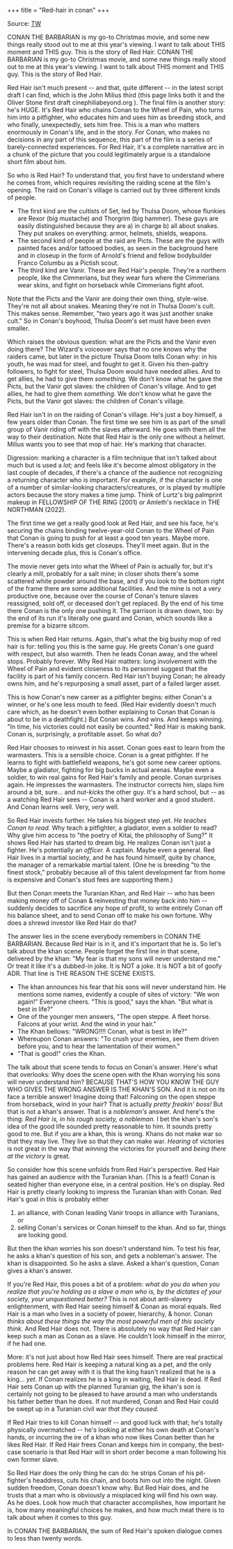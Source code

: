 +++
title = "Red-hair in conan"
+++

Source: [TW](https://en.rattibha.com/thread/1611489902570639361)

CONAN THE BARBARIAN is my go-to Christmas movie, and some new things really stood out to me at this year's viewing. I want to talk about THIS moment and THIS guy. This is the story of Red Hair. CONAN THE BARBARIAN is my go-to Christmas movie, and some new things really stood out to me at this year's viewing. I want to talk about THIS moment and THIS guy. This is the story of Red Hair.

Red Hair isn't much present -- and that, quite different -- in the latest script draft I can find, which is the John Milius third (this page links both it and the Oliver Stone first draft cinephiliabeyond.org ). The final film is another story: he's HUGE. It's Red Hair who chains Conan to the Wheel of Pain, who turns him into a pitfighter, who educates him and uses him as breeding stock, and who finally, unexpectedly, sets him free. This is a man who matters enormously in Conan's life, and in the story. For Conan, who makes no decisions in any part of this sequence, this part of the film is a series of barely-connected experiences. For Red Hair, it's a complete narrative arc in a chunk of the picture that you could legitimately argue is a standalone short film about him.

So who is Red Hair? To understand that, you first have to understand where he comes from, which requires revisiting the raiding scene at the film's opening. The raid on Conan's village is carried out by three different kinds of people.

- The first kind are the cultists of Set, led by Thulsa Doom, whose flunkies are Rexor (big mustache) and Thorgrim (big hammer). These guys are easily distinguished because they are a) in charge b) all about snakes. They put snakes on everything: armor, helmets, shields, weapons.
- The second kind of people at the raid are Picts. These are the guys with painted faces and/or tattooed bodies, as seen in the background here and in closeup in the form of Arnold's friend and fellow bodybuilder Franco Columbu as a Pictish scout.
- The third kind are Vanir. These are Red Hair's people. They're a northern people, like the Cimmerians, but they wear furs where the Cimmerians wear skins, and fight on horseback while Cimmerians fight afoot.

Note that the Picts and the Vanir are doing their own thing, style-wise. They're not all about snakes. Meaning they're not in Thulsa Doom's cult. This makes sense. Remember, "two years ago it was just another snake cult." So in Conan's boyhood, Thulsa Doom's set must have been even smaller.

Which raises the obvious question: what are the Picts and the Vanir even doing there? The Wizard's voiceover says that no one knows why the raiders came, but later in the picture Thulsa Doom tells Conan why: in his youth, he was mad for steel, and fought to get it. Given his then-paltry followers, to fight for steel, Thulsa Doom would have needed allies. And to get allies, he had to give them *something.* We don't know what he gave the Picts, but the Vanir got slaves: the children of Conan's village. And to get allies, he had to give them *something.* We don't know what he gave the Picts, but the Vanir got slaves: the children of Conan's village.

Red Hair isn't in on the raiding of Conan's village. He's just a boy himself, a few years older than Conan. The first time we see him is as part of the small group of Vanir riding off with the slaves afterward. He goes with them all the way to their destination. Note that Red Hair is the only one without a helmet. Milius wants you to see that mop of hair. He's marking that character.

Digression: marking a character is a film technique that isn't talked about much but is used a *lot;* and feels like it's become almost obligatory in the last couple of decades, if there's a chance of the audience not recognizing a returning character who is important. For example, if the character is one of a number of similar-looking characters/creatures, or is played by multiple actors because the story makes a time jump. Think of Lurtz's big palmprint makeup in FELLOWSHIP OF THE RING (2001) or Amleth's necklace in THE NORTHMAN (2022).

The first time we get a really good look at Red Hair, and see his face, he's securing the chains binding twelve-year-old Conan to the Wheel of Pain that Conan is going to push for at least a good ten years. Maybe more. There's a reason both kids get closeups. They'll meet again. But in the intervening decade plus, this is Conan's office.

The movie never gets into what the Wheel of Pain is actually for, but it's clearly a mill, probably for a salt mine; in closer shots there's some scattered white powder around the base, and if you look to the bottom right of the frame there are some additional facilities. And the mine is not a very productive one, because over the course of Conan's tenure slaves reassigned, sold off, or deceased don't get replaced. By the end of his time there Conan is the only one pushing it. The garrison is drawn down, too: by the end of its run it's literally one guard and Conan, which sounds like a premise for a bizarre sitcom.

This is when Red Hair returns. Again, that's what the big bushy mop of red hair is for: telling you this is the same guy. He greets Conan's one guard with respect, but also warmth. Then he leads Conan away, and the wheel stops. Probably forever. Why Red Hair matters: long involvement with the Wheel of Pain and evident closeness to its personnel suggest that the facility is part of his family concern. Red Hair isn't buying Conan; he already owns him, and he's repurposing a small asset, part of a failed larger asset. 

This is how Conan's new career as a pitfighter begins: either Conan's a winner, or he's one less mouth to feed. (Red Hair evidently doesn't much care which, as he doesn't even bother explaining to Conan that Conan is about to be in a deathfight.) But Conan wins. And wins. And keeps winning. "In time, his victories could not easily be counted." Red Hair is making bank. Conan is, surprisingly, a profitable asset.  So what do?

Red Hair chooses to reinvest in his asset. Conan goes east to learn from the warmasters. This is a sensible choice. Conan is a great pitfighter. If he learns to fight with battlefield weapons, he's got some new career options. Maybe a gladiator, fighting for big bucks in actual arenas. Maybe even a soldier, to win real gains for Red Hair's family and people. Conan surprises again. He impresses the warmasters. The instructor corrects him, slaps him around a bit, sure... and *nut-kicks* the other guy. It's a hard school, but -- as a watching Red Hair sees -- Conan is a hard worker and a good student. And Conan learns well. Very, *very* well. 

So Red Hair invests further. He takes his biggest step yet. *He teaches Conan to read.* Why teach a pitfighter, a gladiator, even a soldier to read? Why give him access to "the poetry of Kitai, the philosophy of Sung?" It shows Red Hair has started to dream big. He realizes Conan isn't just a fighter. He's potentially an *officer.* A captain. Maybe even a general.
Red Hair lives in a martial society, and he has found himself, quite by chance, the manager of a remarkable martial talent. (One he is breeding "to the finest stock," probably because all of this talent development far from home is expensive and Conan's stud fees are supporting them.)

But then Conan meets the Turanian Khan, and Red Hair -- who has been making money off of Conan & reinvesting that money back into him -- suddenly decides to sacrifice any hope of profit, to write entirely Conan off his balance sheet, and to send Conan off to make his own fortune. Why does a shrewd investor like Red Hair do that?

The answer lies in the scene everybody remembers in CONAN THE BARBARIAN. Because Red Hair is in it, and it's important that he is. So let's talk about the khan scene. People forget the first line in that scene, delivered by the khan: "My fear is that my sons will never understand me." Or treat it like it's a dubbed-in joke. It is NOT a joke. It is NOT a bit of goofy ADR. That line is THE REASON THE SCENE EXISTS. 

- The khan announces his fear that his sons will never understand him. He mentions some names, evidently a couple of sites of victory: "We won again!" Everyone cheers. "This is good," says the khan. "But what is best in life?"
- One of the younger men answers, "The open steppe. A fleet horse. Falcons at your wrist. And the wind in your hair."
- The Khan bellows: "WRONG!!!! Conan, what is best in life?"
- Whereupon Conan answers: "To crush your enemies, see them driven before you, and to hear the lamentation of their women."
- "That is good!" cries the Khan.

The talk about that scene tends to focus on Conan's answer.  Here's what that overlooks: Why does the scene open with the Khan worrying his sons will never understand him? BECAUSE THAT'S HOW YOU KNOW THE GUY WHO GIVES THE WRONG ANSWER IS THE KHAN'S SON. And it is not on its face a terrible answer! Imagine doing that! Falconing on the open steppe from horseback, wind in your hair? That is actually *pretty freakin' boss!* But that is not a khan's answer. That is a *nobleman's* answer. And here's the thing: *Red Hair is, in his rough society, a nobleman.* I bet the khan's son's idea of the good life sounded pretty reasonable to him. It sounds pretty good to me. But if you are a khan, this is wrong. Khans do not make war so that they may live. They live so that they can make war. *Hearing* of victories is not great in the way that *winning* the victories for yourself and *being there at the victory* is great.

So consider how this scene unfolds from Red Hair's perspective. Red Hair has gained an audience with the Turanian khan. (This is a feat!) Conan is seated higher than everyone else, in a central position. He's on display. Red Hair is pretty clearly looking to impress the Turanian khan with Conan. Red Hair's goal in this is probably either 

1) an alliance, with Conan leading Vanir troops in alliance with Turanians, or 
2) selling Conan's services or Conan himself to the khan. And so far, things are looking good.

But then the khan worries his son doesn't understand him. To test his fear, he asks a khan's question of his son, and gets a nobleman's answer. The khan is disappointed. So he asks a slave. Asked a khan's question, Conan gives a khan's answer.

If you're Red Hair, this poses a bit of a problem: *what do you do when you realize that you're holding as a slave a man who is, by the dictates of your society, your unquestioned better?* This is not about anti-slavery enlightenment, with Red Hair seeing himself & Conan as moral equals. Red Hair is a man who lives in a society of power, hierarchy, & honor. Conan *thinks about these things the way the most powerful men of this society think.* And Red Hair does not. There is absolutely no way that Red Hair can keep such a man as Conan as a slave. He couldn't look himself in the mirror, if he had one.

More: it's not just about how Red Hair sees himself. There are real practical problems here. Red Hair is keeping a natural king as a pet, and the only reason he can get away with it is that the king hasn't realized that he is a king... *yet.* If Conan realizes he is a king in waiting, Red Hair is dead. If Red Hair sets Conan up with the planned Turanian gig, the khan's son is certainly not going to be pleased to have around a man who understands his father better than he does. If not murdered, Conan and Red Hair could be swept up in a Turanian civil war *that they caused.* 

If Red Hair tries to kill Conan himself -- and good luck with that; he's totally physically overmatched -- he's looking at either his own death at Conan's hands, or incurring the ire of a khan who now likes Conan better than he likes Red Hair. If Red Hair frees Conan and keeps him in company, the best-case scenario is that Red Hair will in short order become a man following his own former slave. 

So Red Hair does the only thing he can do: he strips Conan of his pit-fighter's headdress, cuts his chain, and boots him out into the night. Given sudden freedom, Conan doesn't know why. But Red Hair does, and he trusts that a man who is obviously a misplaced king will find his own way. As he does. Look how much that character accomplishes, how important he is, how many meaningful choices he makes, and how much meat there is to talk about when it comes to this guy.

In CONAN THE BARBARIAN, the sum of Red Hair's spoken dialogue comes to less than twenty words.
